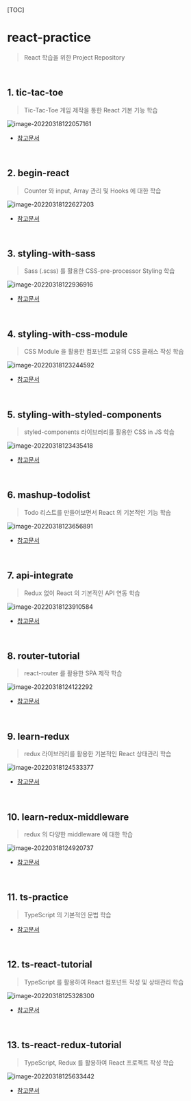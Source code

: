 [TOC]

# react-practice

> React 학습을 위한 Project Repository

<br>

## 1. tic-tac-toe

> Tic-Tac-Toe 게임 제작을 통한 React 기본 기능 학습

![image-20220318122057161](https://user-images.githubusercontent.com/87461594/158932066-ae65bd5d-dfe7-437a-8b5f-1a3183a58be7.png)

- [참고문서](https://ko.reactjs.org/tutorial/tutorial.html)

<br>

## 2. begin-react

> Counter 와 input, Array 관리 및 Hooks 에 대한 학습

![image-20220318122627203](https://user-images.githubusercontent.com/87461594/158932083-b4557800-fbf8-4c02-9a0e-9a232180122d.png)

- [참고문서](https://react.vlpt.us/basic/)

<br>

## 3. styling-with-sass

> Sass (.scss) 를 활용한 CSS-pre-processor Styling 학습

![image-20220318122936916](https://user-images.githubusercontent.com/87461594/158932357-9b811790-f715-4a31-a0ab-993a08f1a9bc.png)

- [참고문서](https://react.vlpt.us/styling/01-sass.html)

<br>

## 4. styling-with-css-module

> CSS Module 을 활용한 컴포넌트 고유의 CSS 클래스 작성 학습

![image-20220318123244592](https://user-images.githubusercontent.com/87461594/158932664-74bf19ce-1d6a-4f93-88de-2df8d0e1c248.png)

- [참고문서](https://react.vlpt.us/styling/02-css-module.html)

<br>

## 5. styling-with-styled-components

> styled-components 라이브러리를 활용한 CSS in JS 학습

![image-20220318123435418](https://user-images.githubusercontent.com/87461594/158932846-24b23bb4-cf5b-4faf-86fc-e46f48f3efb0.png)

- [참고문서](https://react.vlpt.us/styling/03-styled-components.html)

<br>

## 6. mashup-todolist

> Todo 리스트를 만들어보면서 React 의 기본적인 기능 학습

![image-20220318123656891](https://user-images.githubusercontent.com/87461594/158933090-fb6f2268-21c9-4c20-b591-6fd4f6e0e746.png)

- [참고문서](https://react.vlpt.us/mashup-todolist/)

<br>

## 7. api-integrate

> Redux 없이 React 의 기본적인 API 연동 학습

![image-20220318123910584](https://user-images.githubusercontent.com/87461594/158933870-13b9c414-890b-4d1c-aaa0-6ce6fc26d230.png)

- [참고문서](https://react.vlpt.us/integrate-api/)

<br>

## 8. router-tutorial

> react-router 를 활용한 SPA 제작 학습

![image-20220318124122292](https://user-images.githubusercontent.com/87461594/158933890-fe9a6215-9b15-49d9-a300-8a17af068b3a.png)

- [참고문서](https://react.vlpt.us/react-router/)

<br>

## 9. learn-redux

> redux 라이브러리를 활용한 기본적인 React 상태관리 학습

![image-20220318124533377](https://user-images.githubusercontent.com/87461594/158933908-88792052-6fd5-4f27-854d-ffabd041fd71.png)

- [참고문서](https://react.vlpt.us/redux/)

<br>

## 10. learn-redux-middleware

> redux 의 다양한 middleware 에 대한 학습

![image-20220318124920737](https://user-images.githubusercontent.com/87461594/158934185-2504c33f-f96a-4834-b239-545424b09c02.png)

- [참고문서](https://react.vlpt.us/redux-middleware/)

<br>

## 11. ts-practice

> TypeScript 의 기본적인 문법 학습

- [참고문서](https://react.vlpt.us/using-typescript/01-practice.html)

<br>

## 12. ts-react-tutorial

> TypeScript 를 활용하여 React 컴포넌트 작성 및 상태관리 학습

![image-20220318125328300](https://user-images.githubusercontent.com/87461594/158934507-5ad99514-62f1-4ad5-8b43-7f692c558a2b.png)

- [참고문서](https://react.vlpt.us/using-typescript/02-ts-react-basic.html)

<br>

## 13. ts-react-redux-tutorial

> TypeScript, Redux 를 활용하여 React 프로젝트 작성 학습

![image-20220318125633442](https://user-images.githubusercontent.com/87461594/158934752-da91b90d-2477-4492-b233-ab44fe2dfe7a.png)

- [참고문서](https://react.vlpt.us/using-typescript/05-ts-redux.html)
